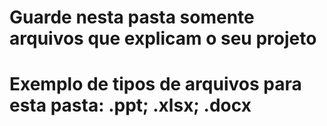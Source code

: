 # Guarde nesta pasta somente arquivos que explicam o seu projeto
# Exemplo de tipos de arquivos para esta pasta: .ppt; .xlsx; .docx
